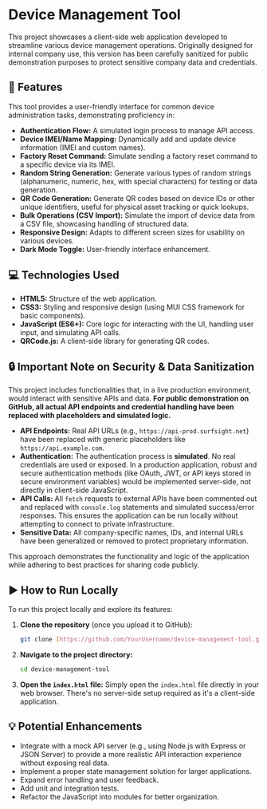# Device Management Tool

This project showcases a client-side web application developed to streamline various device management operations. Originally designed for internal company use, this version has been carefully sanitized for public demonstration purposes to protect sensitive company data and credentials.

## 🚀 Features

This tool provides a user-friendly interface for common device administration tasks, demonstrating proficiency in:

* **Authentication Flow:** A simulated login process to manage API access.
* **Device IMEI/Name Mapping:** Dynamically add and update device information (IMEI and custom names).
* **Factory Reset Command:** Simulate sending a factory reset command to a specific device via its IMEI.
* **Random String Generation:** Generate various types of random strings (alphanumeric, numeric, hex, with special characters) for testing or data generation.
* **QR Code Generation:** Generate QR codes based on device IDs or other unique identifiers, useful for physical asset tracking or quick lookups.
* **Bulk Operations (CSV Import):** Simulate the import of device data from a CSV file, showcasing handling of structured data.
* **Responsive Design:** Adapts to different screen sizes for usability on various devices.
* **Dark Mode Toggle:** User-friendly interface enhancement.

## 💻 Technologies Used

* **HTML5:** Structure of the web application.
* **CSS3:** Styling and responsive design (using MUI CSS framework for basic components).
* **JavaScript (ES6+):** Core logic for interacting with the UI, handling user input, and simulating API calls.
* **QRCode.js:** A client-side library for generating QR codes.

## 🔒 Important Note on Security & Data Sanitization

This project includes functionalities that, in a live production environment, would interact with sensitive APIs and data. **For public demonstration on GitHub, all actual API endpoints and credential handling have been replaced with placeholders and simulated logic.**

* **API Endpoints:** Real API URLs (e.g., `https://api-prod.surfsight.net`) have been replaced with generic placeholders like `https://api.example.com`.
* **Authentication:** The authentication process is **simulated**. No real credentials are used or exposed. In a production application, robust and secure authentication methods (like OAuth, JWT, or API keys stored in secure environment variables) would be implemented server-side, not directly in client-side JavaScript.
* **API Calls:** All `fetch` requests to external APIs have been commented out and replaced with `console.log` statements and simulated success/error responses. This ensures the application can be run locally without attempting to connect to private infrastructure.
* **Sensitive Data:** All company-specific names, IDs, and internal URLs have been generalized or removed to protect proprietary information.

This approach demonstrates the functionality and logic of the application while adhering to best practices for sharing code publicly.

## ▶️ How to Run Locally

To run this project locally and explore its features:

1.  **Clone the repository** (once you upload it to GitHub):
    ```bash
    git clone [https://github.com/YourUsername/device-management-tool.git](https://github.com/YourUsername/device-management-tool.git)
    ```
2.  **Navigate to the project directory:**
    ```bash
    cd device-management-tool
    ```
3.  **Open the `index.html` file:** Simply open the `index.html` file directly in your web browser. There's no server-side setup required as it's a client-side application.

## 💡 Potential Enhancements

* Integrate with a mock API server (e.g., using Node.js with Express or JSON Server) to provide a more realistic API interaction experience without exposing real data.
* Implement a proper state management solution for larger applications.
* Expand error handling and user feedback.
* Add unit and integration tests.
* Refactor the JavaScript into modules for better organization.
